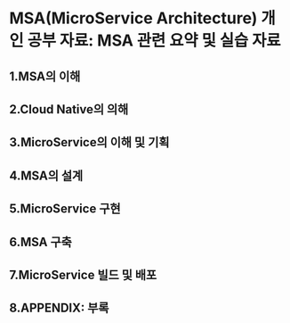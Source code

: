 # MSA(MicroService Architecture) 개인 공부 자료: MSA 관련 요약 및 실습 자료 

## 1.MSA의 이해

## 2.Cloud Native의 의해

## 3.MicroService의 이해 및 기획

## 4.MSA의 설계

## 5.MicroService 구현

## 6.MSA 구축

## 7.MicroService 빌드 및 배포

## 8.APPENDIX: 부록


